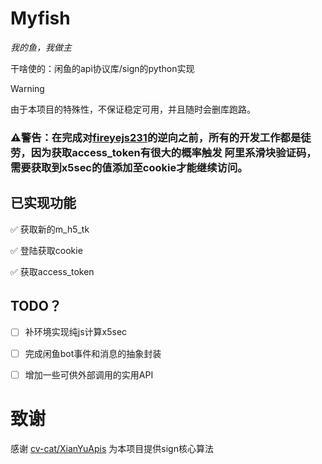 # Myfish

*我的鱼，我做主*

干啥使的：闲鱼的api协议库/sign的python实现

> [!WARNING] 
> 由于本项目的特殊性，不保证稳定可用，并且随时会删库跑路。

### ⚠️警告：在完成对[fireyejs231](https://g.alicdn.com/AWSC/fireyejs/1.231.23/fireyejs.js)的逆向之前，所有的开发工作都是徒劳，因为获取access_token有很大的概率触发 阿里系滑块验证码，需要获取到x5sec的值添加至cookie才能继续访问。

## 已实现功能

✅ 获取新的m_h5_tk

✅ 登陆获取cookie

✅ 获取access_token

## TODO？

- [ ] 补环境实现纯js计算x5sec

- [ ] 完成闲鱼bot事件和消息的抽象封装

- [ ] 增加一些可供外部调用的实用API

# 致谢

感谢 [cv-cat/XianYuApis](https://github.com/cv-cat/XianYuApis) 为本项目提供sign核心算法
